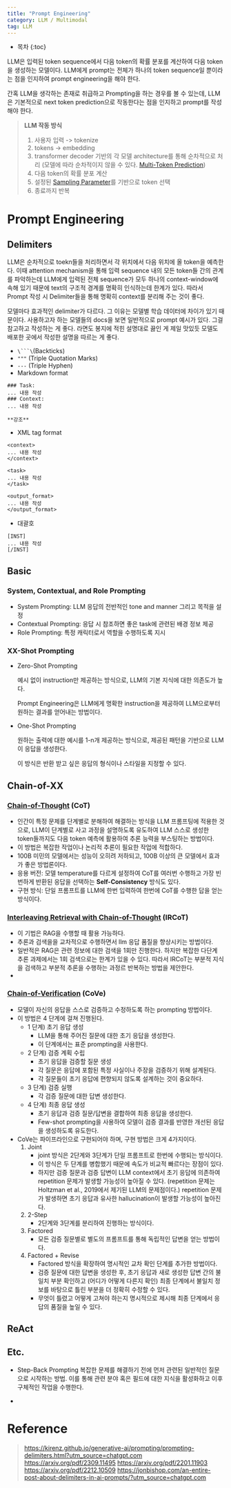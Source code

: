 ```yaml
---
title: "Prompt Engineering"
category: LLM / Multimodal
tag: LLM
---
```



 




* 목차
{:toc}












LLM은 입력된 token sequence에서 다음 token의 확률 분포를 계산하여 다음 token을 생성하는 모델이다. LLM에게 prompt는 전체가 하나의 token sequence일 뿐이라는 점을 인지하여 prompt engineering을 해야 한다. 

간혹 LLM을 생각하는 존재로 취급하고 Prompting을 하는 경우를 볼 수 있는데, LLM은 기본적으로 next token prediction으로 작동한다는 점을 인지하고 prompt를 작성해야 한다. 


> **LLM 작동 방식**
> 1. 사용자 입력 -> tokenize
> 2. tokens -> embedding
> 3. transformer decoder 기반의 각 모델 architecture를 통해 순차적으로 처리 (모델에 따라 순차적이지 않을 수 있다. [Multi-Token Prediction](https://finddme.github.io/llm%20/%20multimodal/2025/01/14/deepseek_v3/#multi-token-prediction-mtp))
> 4. 다음 token의 확률 분포 계산
> 5. 설정된 [Sampling Parameter](https://finddme.github.io/llm%20/%20multimodal/2024/08/06/hallucination_detect/#additional-information-sampling-parameters)를 기반으로 token 선택
> 6. 종료까지 반복

# Prompt Engineering

## Delimiters

LLM은 순차적으로 toekn들을 처리하면서 각 위치에서 다음 위치에 올 token을 예측한다. 이때 attention mechanism을 통해 입력 sequence 내의 모든 token들 간의 관계를 파악하는데 LLM에게 입력된 전체 sequence가 모두 하나의 context-window에 속해 있기 때문에 text의 구조적 경계를 명확히 인식하는데 한계가 있다. 따라서 Prompt 작성 시 Delimiter들을 통해 명확히 context를 분리해 주는 것이 좋다. 

모델마다 효과적인 delimiter가 다르다. 그 이유는 모델별 학습 데이터에 차이가 있기 때문이다. 사용하고자 하는 모델들의 docs을 보면 일반적으로 prompt 예시가 있다. 그걸 참고하고 작성하는 게 좋다. 라면도 봉지에 적힌 설명대로 끓인 게 제일 맛있듯 모델도 배포한 곳에서 작성한 설명을 따르는 게 좋다. 

- `\```\`(Backticks)
- `"""` (Triple Quotation Marks)
- `---` (Triple Hyphen)
- Markdown format
```
### Task:
... 내용 작성
### Context:
... 내용 작성

**강조**
```
- XML tag format
```
<context>
... 내용 작성
</context>

<task>
... 내용 작성
</task>

<output_format>
... 내용 작성
</output_format>
```
- 대괄호
```
[INST]
... 내용 작성 
[/INST]
```


## Basic 

### System, Contextual, and Role Prompting

- System Prompting: LLM 응답의 전반적인 tone and manner 그리고 목적을 설정
- Contextual Prompting: 응답 시 참조하면 좋은 task에 관련된 배경 정보 제공
- Role Prompting: 특정 캐릭터로서 역할을 수행하도록 지시 

### XX-Shot Prompting

- Zero-Shot Prompting
  
  예시 없이 instruction만 제공하는 방식으로, LLM의 기본 지식에 대한 의존도가 높다. 

  Prompt Engineering은 LLM에게 명확한 instruction을 제공하여 LLM으로부터 원하는 결과를 얻어내는 방법이다.

- One-Shot Prompting

  원하는 출력에 대한 예시를 1-n개 제공하는 방식으로, 제공된 패턴을 기반으로 LLM이 응답을 생성한다.

  이 방식은 반환 받고 싶은 응답의 형식이나 스타일을 지정할 수 있다.

## Chain-of-XX

### [Chain-of-Thought](https://arxiv.org/pdf/2201.11903) (CoT)
- 인간이 특정 문제를 단계별로 분해하여 해결하는 방식을 LLM 프롬프팅에 적용한 것으로, LLM이 단계별로 사고 과정을 설명하도록 유도하여 LLM 스스로 생성한 token들까지도 다음 token 예측에 활용하여 추론 능력을 부스팅하는 방법이다. 
- 이 방법은 복잡한 작업이나 논리적 추론이 필요한 작업에 적합하다.
- 100B 미민의 모델에서는 성능이 오히려 저하되고, 100B 이상의 큰 모델에서 효과가 좋은 방법론이다.
- 응용 버전: 모델 temperature를 다르게 설정하여 CoT를 여러번 수행하고 가장 빈번하게 반환된 응답을 선택하는 **Self-Consistency** 방식도 있다.
- 구현 방식: 단일 프롬프트를 LLM에 한번 입력하여 한번에 CoT를 수행한 답을 얻는 방식이다.

### [Interleaving Retrieval with Chain-of-Thought](https://arxiv.org/pdf/2212.10509) (IRCoT)
- 이 기법은 RAG을 수행할 때 활용 가능하다.
- 추론과 검색을을 교차적으로 수행하면서 llm 응답 품질을 향상시키는 방법이다.
- 일반적은 RAG은 관련 정보에 대한 검색을 1회만 진행한다. 하지만 복잡한 다단계 추론 과제에서는 1회 검색으로는 한계가 있을 수 있다. 따라서 IRCoT는 부분적 지식을 검색하고 부분적 추론을 수행하는 과정르 반복하는 방법을 제안한다.
- 

### [Chain-of-Verification](https://arxiv.org/pdf/2309.11495) (CoVe)
- 모델이 자신의 응답을 스스로 검증하고 수정하도록 하는 prompting 방법이다.
- 이 방법은 4 단계에 걸쳐 진행된다.
  - 1 단계) 초기 응답 생성
    - LLM을 통해 주어진 질문에 대한 초기 응답을 생성한다.
    - 이 단계에서는 표준 prompting을 사용한다.
  - 2 단계) 검증 계획 수립
    - 초기 응답을 검증할 질문 생성
    - 각 질문은 응답에 포함된 특정 사실이나 주장을 검증하기 위해 설계된다.
    - 각 질문들이 초기 응답에 편향되지 않도록 설계하는 것이 중요하다.
  - 3 단계) 검증 실행
    - 각 검증 질문에 대한 답변 생성한다.
  - 4 단계) 최종 응답 생성
    - 초기 응답과 검증 질문/답변을 결합하여 최종 응답을 생성한다.
    - Few-shot prompting을 사용하여 모델이 검증 결과를 반영한 개선된 응답을 생성하도록 유도한다.
- CoVe는 파이프라인으로 구현되어야 하며, 구현 방법은 크게 4가지이다.
  1. Joint
     - joint 방식은 2단계와 3단계가 단일 프롬프트로 한번에 수행되는 방식이다.
     - 이 방식은 두 단계를 병합했기 때문에 속도가 비교적 빠르다는 장점이 있다.
     - 하지만 검증 질문과 검증 답변이 LLM context에서 초기 응답에 의존하여 repetition 문제가 발생할 가능성이 높아질 수 있다. (repetition 문제는 Holtzman et al., 2019에서 제기된 LLM의 문제점이다.) repetition 문제가 발생하면 초기 응답과 유사한 hallucination이 발생할 가능성이 높아진다.
  2. 2-Step
     - 2단계와 3단계를 분리하여 진행하는 방식이다. 
  3. Factored
     - 모든 검증 질문별로 별도의 프롬프트를 통해 독립적인 답변을 얻는 방법이다.
  4. Factored + Revise
     - Factored 방식을 확장하여 명시적인 교차 확인 단계를 추가한 방법이다.
     - 검증 질문에 대한 답변을 생성한 후, 초기 응답과 새로 생성한 답변 간의 불일치 부분 확인하고 (어디가 어떻게 다른지 확인) 최종 단계에서 불일치 정보를 바탕으로 틀린 부분을 더 정확히 수정할 수 있다.
     - 무엇이 틀렸고 어떻게 고쳐야 하는지 명시적으로 제시해 최종 단계에서 응답의 품질을 높일 수 있다.

## ReAct


## Etc.

- Step-Back Prompting
  복잡한 문제를 해결하기 전에 먼저 관련된 일반적인 질문으로 시작하는 방법. 이를 통해 관련 분야 혹은 필드에 대한 지식을 활성화하고 이후 구체적인 작업을 수행한다.

- 



# Reference

> https://kirenz.github.io/generative-ai/prompting/prompting-delimiters.html?utm_source=chatgpt.com
> https://arxiv.org/pdf/2309.11495
> https://arxiv.org/pdf/2201.11903
> https://arxiv.org/pdf/2212.10509
> https://jonbishop.com/an-entire-post-about-delimiters-in-ai-prompts/?utm_source=chatgpt.com
